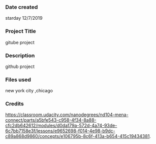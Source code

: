 ### Date created
starday 12/7/2019

### Project Title
gitube project

### Description
github project 

### Files used
new york city ,chicago

### Credits
https://classroom.udacity.com/nanodegrees/nd104-mena-connect/parts/a5bfe543-c958-4f34-8a88-cfc2db642612/modules/d0da179a-572d-4a74-93de-6c7bb7158e3f/lessons/e9652698-f014-4e98-b9dc-c89a868d9860/concepts/e106795b-8c6f-413a-b654-415c19434381.

